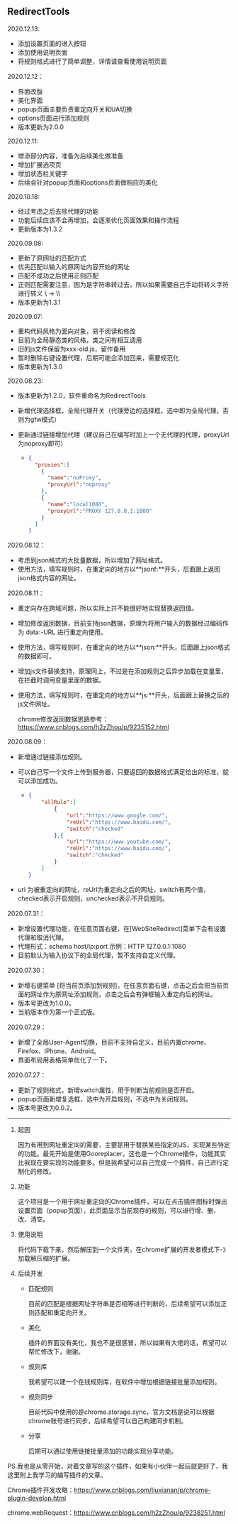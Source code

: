 ## RedirectTools

2020.12.13:

+ 添加设置页面的进入按钮
+ 添加使用说明页面
+ 将规则格式进行了简单调整，详情请查看使用说明页面

2020.12.12：

+ 界面改版
+ 美化界面
+ popup页面主要负责重定向开关和UA切换
+ options页面进行添加规则
+ 版本更新为2.0.0

2020.12.11:

+ 增添部分内容，准备为后续美化做准备
+ 增加扩展选项页
+ 增加状态栏关键字
+ 后续会针对popup页面和options页面做相应的美化

2020.10.18:

+ 经过考虑之后去除代理的功能
+ 功能后续应该不会再增加，会逐渐优化页面效果和操作流程
+ 更新版本为1.3.2

2020.09.08:

- 更新了原网址的匹配方式
- 优先匹配以输入的原网址内容开始的网址
- 匹配不成功之后使用正则匹配
- 正则匹配需要注意，因为是字符串转过去，所以如果需要自己手动将转义字符进行转义 \\ -> \\\\
- 版本更新为1.3.1

2020.09.07:

- 重构代码风格为面向对象，易于阅读和修改
- 目前为全局静态类的风格，类之间有相互调用
- 旧的js文件保留为xxx-old.js，留作备用
- 暂时删除右键设置代理，后期可能会添加回来，需要规范化
- 版本更新为1.3.0

2020.08.23:

- 版本更新为1.2.0，软件重命名为RedirectTools

- 新增代理选择框，全局代理开关（代理旁边的选择框，选中即为全局代理，否则为gfw模式）

- 更新通过链接增加代理（建议自己在编写时加上一个无代理的代理，proxyUrl为noproxy即可）

  - ```json
    {
      "proxies":[
        {
          "name":"noProxy",
          "proxyUrl":"noproxy"
        },
        {
          "name":"local1080",
          "proxyUrl":"PROXY 127.0.0.1:1080"
        }
      ]
    }
    ```

2020.08.12：

- 考虑到json格式的大批量数据，所以增加了网址格式。
- 使用方法，填写规则时，在重定向的地方以**jsonf:**开头，后面跟上返回json格式内容的网址。

2020.08.11：

- 重定向存在跨域问题，所以实际上并不能很好地实现替换返回值。

- 增加修改返回数据，目前支持json数据，原理为将用户输入的数据经过编码作为 data:-URL 进行重定向使用。

- 使用方法，填写规则时，在重定向的地方以**json:**开头，后面跟上json格式的数据即可。

- 增加js文件替换支持，原理同上，不过是在添加规则之后异步加载在变量里，在拦截时调用变量里面的数据。

- 使用方法，填写规则时，在重定向的地方以**js:**开头，后面跟上替换之后的js文件网址。

  chrome修改返回数据思路参考：https://www.cnblogs.com/h2zZhou/p/9235152.html

2020.08.09：

- 新增通过链接添加规则。

- 可以自己写一个文件上传到服务器，只要返回的数据格式满足给出的标准，就可以添加成功。

  - ```   json
    {
        "allRule":[
            {
                "url":"https://www.google.com/",
                "reUrl":"https://www.baidu.com/",
                "switch":"checked"
            },{
                "url":"https://www.youtube.com/",
                "reUrl":"https://www.baidu.com/",
                "switch":"checked"
            }
        ]
    }
    ```

+ url 为被重定向的网址，reUrl为重定向之后的网址，switch有两个值，checked表示开启规则，unchecked表示不开启规则。

2020.07.31：

- 新增设置代理功能，在任意页面右键，在[WebSiteRedirect]菜单下会有设置代理和取消代理。
- 代理形式：schema host/ip:port 示例：HTTP 127.0.0.1:1080
-  目前默认为输入协议下的全局代理，暂不支持自定义代理。

2020.07.30：

- 新增右键菜单 [将当前页添加到规则]，在任意页面右键，点击之后会把当前页面的网址作为原网址添加规则，点击之后会有弹框输入重定向后的网址。
- 版本号更改为1.0.0。
- 当前版本作为第一个正式版。

2020.07.29：

- 新增了全局User-Agent切换，目前不支持自定义，目前内置chrome、Firefox、IPhone、Android。
- 界面布局用表格简单优化了一下。

2020.07.27：

- 更新了规则格式，新增switch属性，用于判断当前规则是否开启。
- popup页面新增复选框，选中为开启规则，不选中为关闭规则。
- 版本号更改为0.0.2。

--------

1. 起因

   因为有用到网址重定向的需要，主要是用于替换某些指定的JS，实现某些特定的功能。最先开始是使用Gooreplacer，这也是一个Chrome插件，功能其实比我现在要实现的功能要多。但是我希望可以自己完成一个插件，自己进行定制化的修改。

2. 功能

   这个项目是一个用于网址重定向的Chrome插件，可以在点击插件图标时弹出设置页面（popup页面），此页面显示当前现存的规则，可以进行增、删、改、清空。

3. 使用说明

   将代码下载下来，然后解压到一个文件夹，在chrome扩展的开发者模式下-》加载解压缩的扩展。

4. 后续开发

   - 匹配规则

     目前的匹配是根据网址字符串是否相等进行判断的，后续希望可以添加正则匹配和重定向开关。

   + 美化

     插件的界面没有美化，我也不是很感冒，所以如果有大佬的话，希望可以帮忙修改下，谢谢。

   + 规则库

     我希望可以建一个在线规则库，在软件中增加根据链接批量添加规则。

   + 规则同步

     目前代码中使用的是chrome.storage.sync，官方文档是说可以根据chrome账号进行同步，后续希望可以自己构建同步机制。

   + 分享

     后期可以通过使用链接批量添加的功能实现分享功能。

PS.我也是从零开始，对着文章写的这个插件，如果有小伙伴一起玩就更好了，我这里附上我学习的编写插件的文章。

Chrome插件开发攻略：https://www.cnblogs.com/liuxianan/p/chrome-plugin-develop.html

chrome.webRequest：https://www.cnblogs.com/h2zZhou/p/9238251.html